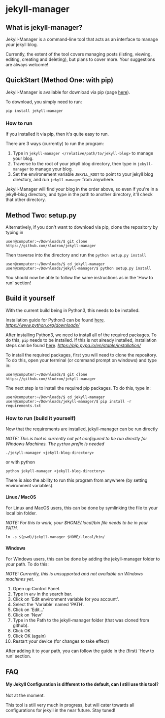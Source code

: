 # jekyll-manager

## What is jekyll-manager?

Jekyll-Manager is a command-line tool that acts as an interface to manage your jekyll blog.

Currently, the extent of the tool covers managing posts (listing, viewing, editing, creating and deleting),
but plans to cover more. Your suggestions are always welcome!

## QuickStart (Method One: with pip)

Jekyll-Manager is available for download via pip (page [here](https://pypi.org/project/jekyll-manager/)).

To download, you simply need to run:
```
pip install jekyll-manager
```

### How to run

If you installed it via pip, then it's quite easy to run.

There are 3 ways (currently) to run the program:

1. Type in `jekyll-manager </relative/path/to/jekyll-blog>` to manage your blog.
2. Traverse to the root of your jekyll blog directory, then type in `jekyll-manager` to manage your blog.
3. Set the environement variable `JEKYLL_ROOT` to point to your jekyll blog directory, and run 
`jekyll-manager` from anywhere.

Jekyll-Manager will find your blog in the order above, so even if you're in a jekyll-blog directory, and 
type in the path to another directory, it'll check that other directory.

## Method Two: setup.py

Alternatively, if you don't want to download via pip, clone the repository by typing in
```
user@computer:~/Downloads/$ git clone https://github.com/kludron/jekyll-manager
```

Then traverse into the directory and run the `python setup.py install`

```
user@computer:~/Downloads/$ cd jekyll-manager
user@computer:~/Downloads/jekyll-manager/$ python setup.py install
```

You should now be able to follow the same instructions as in the 'How to run' section!

## Build it yourself

With the current build being in Python3, this needs to be installed.

Installation guide for Python3 can be found [here](https://www.python.org/downloads/). *https://www.python.org/downloads/*

After installing Python3, we need to install all of the required packages. To do this, `pip` needs to be
installed. If this is not already installed, installation steps can be found
[here](https://pip.pypa.io/en/stable/installation/). *https://pip.pypa.io/en/stable/installation/*

To install the required packages, first you will need to clone the repository. To do this, open your
terminal (or command prompt on windows) and type in:

```
user@computer:~/Downloads/$ git clone https://github.com/kludron/jekyll-manager
```

The next step is to install the required pip packages. To do this, type in:

```
user@computer:~/Downloads/$ cd jekyll-manager
user@computer:~/Downloads/jekyll-manager/$ pip install -r requirements.txt
```

### How to run (build it yourself)

Now that the requirements are installed, jekyll-manager can be run directly

*NOTE: This is tool is currently not yet configured to be run directly for Windows Machines. The `python` prefix is needed*
```
./jekyll-manager <jekyll-blog-directory>
```

or with python 

```
python jekyll-manager <jekyll-blog-directory>

```

There is also the ability to run this program from anywhere (by setting environment variables).

#### Linux / MacOS

For Linux and MacOS users, this can be done by symlinking the file to your local bin folder.

*NOTE: For this to work, your $HOME/.local/bin file needs to be in your PATH.*
```
ln -s $(pwd)/jekyll-manager $HOME/.local/bin/
```

#### Windows

For Windows users, this can be done by adding the jekyll-manager folder to your path. To do this:

*NOTE: Currently, this is unsupported and not available on Windows machines yet.*

1. Open up Control Panel.
2. Type in `env` in the search bar.
3. Click on 'Edit environment variable for you account'.
4. Select the 'Variable' named 'PATH'.
5. Click on 'Edit...'
6. Click on 'New'
7. Type in the Path to the jekyll-manager folder (that was cloned from github).
8. Click OK
9. Click OK (again)
10. Restart your device (for changes to take effect)


After adding it to your path, you can follow the guide in the (first) 'How to run' section.

## FAQ

#### My Jekyll Configuration is different to the default, can I still use this tool?

Not at the moment. 

This tool is still very much in progress, but will cater towards all configurations for jekyll in the 
near future. Stay tuned!



